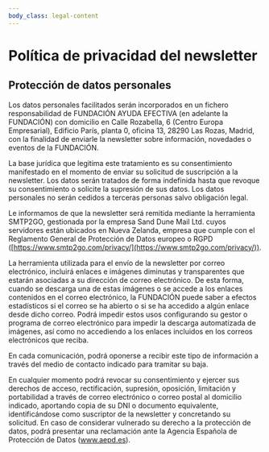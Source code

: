```yaml
---
body_class: legal-content
---
```


# Política de privacidad del newsletter 

## Protección de datos personales

Los datos personales facilitados serán incorporados en un fichero responsabilidad de FUNDACIÓN AYUDA EFECTIVA (en adelante la FUNDACIÓN) con domicilio en Calle Rozabella, 6 (Centro Europa Empresarial), Edificio París, planta 0, oficina 13, 28290 Las Rozas, Madrid, con la finalidad de enviarle la newsletter sobre información, novedades o eventos de la FUNDACIÓN.

La base jurídica que legitima este tratamiento es su consentimiento manifestado en el momento de enviar su solicitud de suscripción a la newsletter. Los datos serán tratados de forma indefinida hasta que revoque su consentimiento o solicite la supresión de sus datos. Los datos personales no serán cedidos a terceras personas salvo obligación legal.

Le informamos de que la newsletter será remitida mediante la herramienta SMTP2GO, gestionada por la empresa Sand Dune Mail Ltd. cuyos servidores están ubicados en Nueva Zelanda, empresa que cumple con el Reglamento General de Protección de Datos europeo o RGPD ([https://www.smtp2go.com/privacy/](https://www.smtp2go.com/privacy/)).

La herramienta utilizada para el envío de la newsletter por correo electrónico, incluirá enlaces e imágenes diminutas y transparentes que estarán asociadas a su dirección de correo electrónico. De esta forma, cuando se descarga una de estas imágenes o se accede a los enlaces contenidos en el correo electrónico, la FUNDACIÓN puede saber a efectos estadísticos si el correo se ha abierto o si se ha accedido a algún enlace desde dicho correo. Podrá impedir estos usos configurando su gestor o programa de correo electrónico para impedir la descarga automatizada de imágenes, así como no accediendo a los enlaces incluidos en los correos electrónicos que reciba.

En cada comunicación, podrá oponerse a recibir este tipo de información a través del medio de contacto indicado para tramitar su baja.

En cualquier momento podrá revocar su consentimiento y ejercer sus derechos de acceso, rectificación, supresión, oposición, limitación y portabilidad a través de correo electrónico o correo postal al domicilio indicado, aportando copia de su DNI o documento equivalente, identificándose como suscriptor de la newsletter y concretando su solicitud. En caso de considerar vulnerado su derecho a la protección de datos, podrá presentar una reclamación ante la Agencia Española de Protección de Datos (www.aepd.es).
